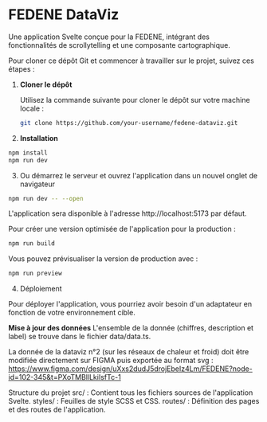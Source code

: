 # FEDENE DataViz

Une application Svelte conçue pour la FEDENE, intégrant des fonctionnalités de scrollytelling et une composante cartographique.

Pour cloner ce dépôt Git et commencer à travailler sur le projet, suivez ces étapes :

1. **Cloner le dépôt**

   Utilisez la commande suivante pour cloner le dépôt sur votre machine locale :

   ```bash
   git clone https://github.com/your-username/fedene-dataviz.git
   ```

2. **Installation**

```bash
npm install
npm run dev
```

3. Ou démarrez le serveur et ouvrez l'application dans un nouvel onglet de navigateur

```bash
npm run dev -- --open
```

L'application sera disponible à l'adresse http://localhost:5173 par défaut.

Pour créer une version optimisée de l'application pour la production :

```bash
npm run build
```

Vous pouvez prévisualiser la version de production avec :

```bash
npm run preview
```

4. Déploiement

Pour déployer l'application, vous pourriez avoir besoin d'un adaptateur en fonction de votre environnement cible.

**Mise à jour des données**
L'ensemble de la donnée (chiffres, description et label) se trouve dans le fichier data/data.ts. 

La donnée de la dataviz n°2 (sur les réseaux de chaleur et froid) doit être modifiée directement sur FIGMA puis exportée au format svg : https://www.figma.com/design/uXxs2dudJ5drojEbeIz4Lm/FEDENE?node-id=102-345&t=PXoTMBllLkiIsfTc-1

Structure du projet
src/ : Contient tous les fichiers sources de l'application Svelte.
styles/ : Feuilles de style SCSS et CSS.
routes/ : Définition des pages et des routes de l'application.

```

```

